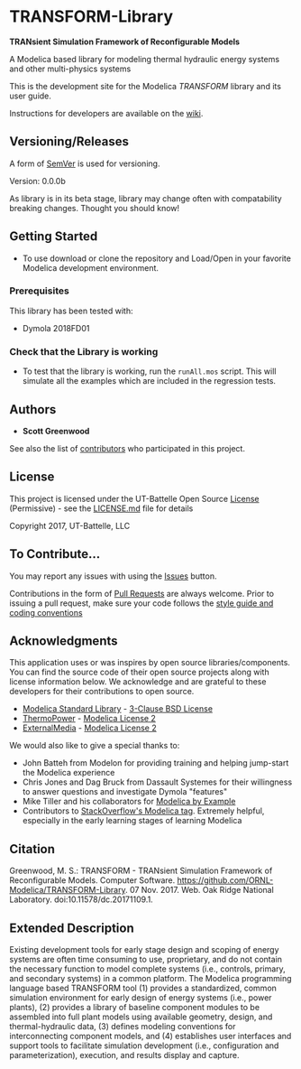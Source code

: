 # TRANSFORM-Library
__TRANsient Simulation Framework of Reconfigurable Models__


A Modelica based library for modeling thermal hydraulic energy systems and other multi-physics systems



This is the development site for the Modelica _TRANSFORM_ library and its user guide.

Instructions for developers are available on the [wiki](https://github.com/ORNL-Modelica/TRANSFORM-Library/wiki).

## Versioning/Releases

A form of [SemVer](http://semver.org/) is used for versioning.

Version: 0.0.0b

As library is in its beta stage, library may change often with compatability breaking changes. Thought you should know!

## Getting Started

- To use download or clone the repository and Load/Open in your favorite Modelica development environment.

### Prerequisites

This library has been tested with:

- Dymola 2018FD01

### Check that the Library is working

- To test that the library is working, run the `runAll.mos` script. This will simulate all the examples which are included in the regression tests.


## Authors

* **Scott Greenwood**

See also the list of [contributors](https://github.com/ORNL-Modelica/TRANSFORM-Library/contributors) who participated in this project.

## License

This project is licensed under the UT-Battelle Open Source [License](LICENSE.md) (Permissive) - see the [LICENSE.md](LICENSE.md) file for details

Copyright 2017, UT-Battelle, LLC

## To Contribute...
You may report any issues with using the [Issues](https://github.com/ORNL-Modelica/TRANSFORM-Library/issues) button.

Contributions in the form of [Pull Requests](https://github.com/ORNL-Modelica/TRANSFORM-Library/pulls) are always welcome.
Prior to issuing a pull request, make sure your code follows the [style guide and coding conventions]()

## Acknowledgments
This application uses or was inspires by open source libraries/components. You can find the source code of their open source projects along with license information below. We acknowledge and are grateful to these developers for their contributions to open source.


- [Modelica Standard Library](https://github.com/modelica/Modelica) - [3-Clause BSD License](https://github.com/modelica/ModelicaStandardLibrary/blob/master/LICENSE)
- [ThermoPower](https://github.com/casella/ThermoPower) - [Modelica License 2](https://www.modelica.org/licenses/ModelicaLicense2)
- [ExternalMedia](https://github.com/modelica/ExternalMedia) -  [Modelica License 2](https://www.modelica.org/licenses/ModelicaLicense2)

We would also like to give a special thanks to:
 - John Batteh from Modelon for providing training and helping jump-start the Modelica experience
 - Chris Jones and Dag Bruck from Dassault Systemes for their willingness to answer questions and investigate Dymola "features"
 - Mike Tiller and his collaborators for [Modelica by Example](http://book.xogeny.com/)
 - Contributors to [StackOverflow's Modelica tag](https://stackoverflow.com/questions/tagged/modelica). Extremely helpful, especially in the early learning stages of learning Modelica
 

## Citation
Greenwood, M. S.: TRANSFORM - TRANsient Simulation Framework of Reconfigurable Models. Computer Software. https://github.com/ORNL-Modelica/TRANSFORM-Library. 07 Nov. 2017. Web. Oak Ridge National Laboratory. doi:10.11578/dc.20171109.1.

## Extended Description

Existing development tools for early stage design and scoping of energy systems are often time consuming to use, proprietary, and do not contain the necessary function to model complete systems (i.e., controls, primary, and secondary systems) in a common platform. The Modelica programming language based TRANSFORM tool (1) provides a standardized, common simulation environment for early design of energy systems (i.e., power plants), (2) provides a library of baseline component modules to be assembled into full plant models using available geometry, design, and thermal-hydraulic data, (3) defines modeling conventions for interconnecting component models, and (4) establishes user interfaces and support tools to facilitate simulation development (i.e., configuration and parameterization), execution, and results display and capture.
